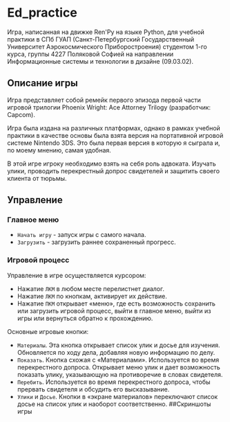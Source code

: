 # Ed_practice
Игра, написанная на движке Ren'Py на языке Python, для учебной практики в СПб ГУАП (Санкт-Петербургский Государственный Университет Аэрокосмического Приборостроения) студентом 1-го курса, группы 4227 Поляковой Софией на направлении Информационные системы и технологии в дизайне (09.03.02).
## Описание игры
Игра представляет собой ремейк первого эпизода первой части игровой трилогии Phoenix Wright: Ace Attorney Trilogy (разработчик: Capcom).

Игра была издана на различных платформах, однако в рамках учебной практики в качестве основы была взята версия на портативной игровой системе Nintendo 3DS. Это была первая версия в которую я сыграла и, по моему мнению, самая удобная.

В этой игре игроку необходимо взять на себя роль адвоката. Изучать улики, проводить перекрестный допрос свидетелей и защитить своего клиента от тюрьмы.
## Управление
### Главное меню
  * `Начать игру` - запуск игры с самого начала.
  * `Загрузить` - загрузить раннее сохраненный прогресс.
### Игровой процесс
Управление в игре осуществляется курсором:
  *	Нажатие `ЛКМ` в любом месте перелистнет диалог.
  *	Нажатие `ЛКМ` по кнопкам, активирует их действие.
  *	Нажатие `ПКМ` открывает «меню», где есть возможность сохранить или загрузить игровой процесс, выйти в главное меню, выйти из игры или вернуться обратно к прохождению.

Основные игровые кнопки:
  *	`Материалы`. Эта кнопка открывает список улик и досье для изучения. Обновляется по ходу дела, добавляя новую информацию по делу.
  *	`Показать`. Кнопка схожая с «Материалами». Используется во время перекрестного допроса. Открывает меню улик и дает возможность показать улику, указывающую на противоречие в словах свидетеля.
  *	`Перебить`. Используется во время перекрестного допроса, чтобы прервать свидетеля и обсудить его высказывание.
  *	`Улики` и `Досье`. Кнопки в «экране материалов» переключают список досье на список улик и наоборот соответственно.
##Скриншоты игры

